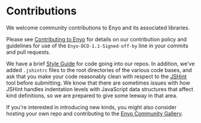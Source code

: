 # Contributions

We welcome community contributions to Enyo and its associated libraries.

Please see [Contributing to Enyo](http://enyojs.com/community/contribute/) for
details on our contribution policy and guidelines for use of the
`Enyo-DCO-1.1-Signed-off-by` line in your commits and pull requests.

We have a brief [Style
Guide](http://enyojs.com/docs/latest/developer-guide/best-practices/style-guide.html)
for code going into our repos.  In addition, we've added `.jshintrc`
files to the root directories of the various code bases, and ask that you make
your code reasonably clean with respect to the [JSHint](http://jshint.com/) tool
before submitting.  We know that there are sometimes issues with how JSHint
handles indentation levels with JavaScript data structures that affect kind
definitions, so we are prepared to give some leeway in that area.

If you're interested in introducing new kinds, you might also consider hosting
your own repo and contributing to the [Enyo Community
Gallery](http://enyojs.com/gallery).
